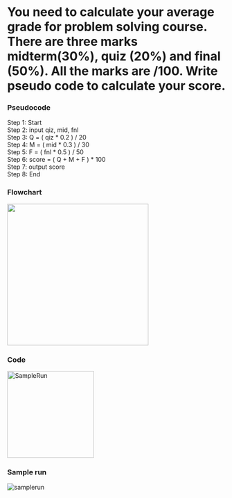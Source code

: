 # You need to calculate your average grade for problem solving course. There are three marks midterm(30%), quiz (20%) and final (50%). All the marks are /100. Write pseudo code to calculate your score.

### Pseudocode

Step 1: Start  
Step 2: input qiz, mid, fnl  
Step 3: Q = ( qiz * 0.2 ) / 20  
Step 4: M = ( mid * 0.3 ) / 30  
Step 5: F = ( fnl * 0.5 ) / 50  
Step 6: score = ( Q + M + F ) * 100  
Step 7: output score  
Step 8: End  

### Flowchart

<img width="326" src="https://user-images.githubusercontent.com/32389129/66434773-eea82100-ea2b-11e9-9cb5-bccbf16d0dbf.png">

### Code

[<img width="200" alt="SampleRun" src="https://user-images.githubusercontent.com/32389129/67093452-614a9680-f1ba-11e9-95b1-b56ae3e54e91.png">](Program.cpp)

### Sample run

![samplerun](https://user-images.githubusercontent.com/32389129/66436454-c1f60880-ea2f-11e9-9731-a7e052c8e7c6.gif)

